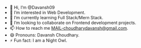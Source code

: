 - 👋 Hi, I’m @Davansh09
- 👀 I’m interested in Web Development.
- 🌱 I’m currently learning Full Stack/Mern Stack.
- 💞️ I’m looking to collaborate on Frontend development projects.
- 📫 How to reach me MAIL-choudharydavansh@gmail.com.
- 😄 Pronouns: Davansh Choudhary.
- ⚡ Fun fact: I am a Night Owl.

<!---
Davansh09/Davansh09 is a ✨ special ✨ repository because its `README.md` (this file) appears on your GitHub profile.
You can click the Preview link to take a look at your changes.
--->
